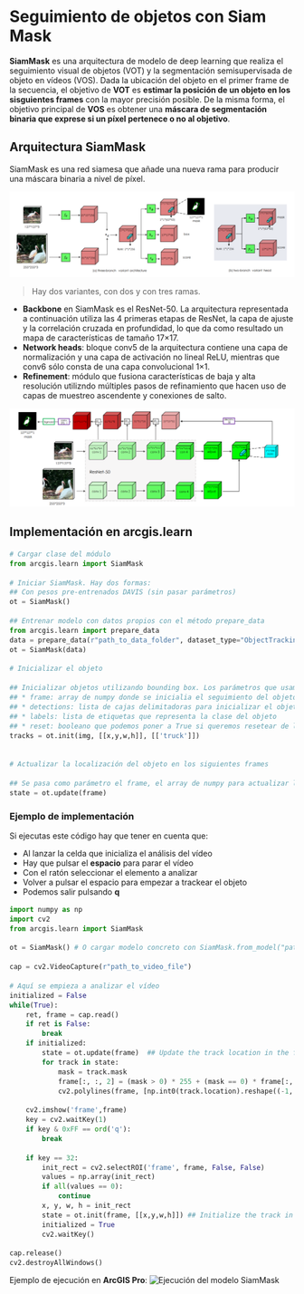 # Seguimiento de objetos con Siam Mask

**SiamMask** es una arquitectura de modelo de deep learning que realiza el seguimiento visual de objetos (VOT) y la segmentación semisupervisada de objeto en vídeos (VOS). Dada la ubicación del objeto en el primer frame de la secuencia, el objetivo de **VOT** es **estimar la posición de un objeto en los sisguientes frames** con la mayor precisión posible. De la misma forma, el objetivo principal de **VOS** es obtener una **máscara de segmentación binaria que exprese si un píxel pertenece o no al objetivo**. 

## Arquitectura SiamMask
SiamMask es una red siamesa que añade una nueva rama para producir una máscara binaria a nivel de píxel. 

![Variantes de SiamMask](../assets/siamMaskArchitecture.png)
> Hay dos variantes, con dos y con tres ramas.

* **Backbone** en SiamMask es el ResNet-50. La arquitectura representada a continuación utiliza las 4 primeras etapas de ResNet, la capa de ajuste y la correlación cruzada en profundidad, lo que da como resultado un mapa de características de tamaño 17×17.
* **Network heads**: bloque conv5 de la arquitectura contiene una capa de normalización y una capa de activación no lineal ReLU, mientras que conv6 sólo consta de una capa convolucional 1×1.
* **Refinement**: módulo que fusiona características de baja y alta resolución utilizndo múltiples pasos de refinamiento que hacen uso de capas de muestreo ascendente y conexiones de salto.

![Módulo de refinamiento](../assets/siamMaskRefinement.png)

## Implementación en arcgis.learn

```python
# Cargar clase del módulo
from arcgis.learn import SiamMask

# Iniciar SiamMask. Hay dos formas:
## Con pesos pre-entrenados DAVIS (sin pasar parámetros)
ot = SiamMask()

## Entrenar modelo con datos propios con el método prepare_data
from arcgis.learn import prepare_data
data = prepare_data(r"path_to_data_folder", dataset_type="ObjectTracking", batch_size=64)
ot = SiamMask(data)

# Inicializar el objeto

## Inicializar objetos utilizando bounding box. Los parámetros que usamos son:
## * frame: array de numpy donde se inicialia el seguimiento del objeto
## * detections: lista de cajas delimitadoras para inicializar el objeto como [[x,y,w,h]] = x-coordinate, y-coordinate, width of bbox, height of bbox
## * labels: lista de etiquetas que representa la clase del objeto
## * reset: booleano que podemos poner a True si queremos resetear de los valores del seguimiento anterior
tracks = ot.init(img, [[x,y,w,h]], [['truck']])


# Actualizar la localización del objeto en los siguientes frames

## Se pasa como parámetro el frame, el array de numpy para actualizar la posición del objeto
state = ot.update(frame)
```

### Ejemplo de implementación
Si ejecutas este código hay que tener en cuenta que:
- Al lanzar la celda que inicializa el análisis del vídeo
- Hay que pulsar el **espacio** para parar el vídeo
- Con el ratón seleccionar el elemento a analizar
- Volver a pulsar el espacio para empezar a trackear el objeto
- Podemos salir pulsando **q**

```python
import numpy as np
import cv2
from arcgis.learn import SiamMask

ot = SiamMask() # O cargar modelo concreto con SiamMask.from_model("path_to_save_model")

cap = cv2.VideoCapture(r"path_to_video_file")

# Aquí se empieza a analizar el vídeo
initialized = False
while(True):
    ret, frame = cap.read()
    if ret is False:
        break
    if initialized:
        state = ot.update(frame)  ## Update the track location in the frame
        for track in state:
            mask = track.mask
            frame[:, :, 2] = (mask > 0) * 255 + (mask == 0) * frame[:, :, 2]
            cv2.polylines(frame, [np.int0(track.location).reshape((-1, 1, 2))], True, (w, 255, h), 1)
            
    cv2.imshow('frame',frame)
    key = cv2.waitKey(1)
    if key & 0xFF == ord('q'):
        break
    
    if key == 32:
        init_rect = cv2.selectROI('frame', frame, False, False)
        values = np.array(init_rect)
        if all(values == 0):
            continue
        x, y, w, h = init_rect
        state = ot.init(frame, [[x,y,w,h]]) ## Initialize the track in the frame
        initialized = True
        cv2.waitKey()

cap.release()
cv2.destroyAllWindows()
```

Ejemplo de ejecución en **ArcGIS Pro**:
![Ejecución del modelo SiamMask](../assets/SiamMaskpro.gif)